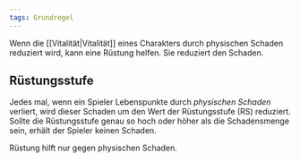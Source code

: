 ```yaml
---
tags: Grundregel
---
```

Wenn die [[Vitalität|Vitalität]] eines Charakters durch physischen Schaden reduziert wird, kann eine Rüstung helfen. Sie reduziert den Schaden. 


## Rüstungsstufe
Jedes mal, wenn ein Spieler Lebenspunkte durch *physischen Schaden* verliert, wird dieser Schaden um den Wert der Rüstungsstufe (RS) reduziert. Sollte die Rüstungsstufe genau so hoch oder höher als die Schadensmenge sein, erhält der Spieler keinen Schaden. 

Rüstung hilft nur gegen physischen Schaden.